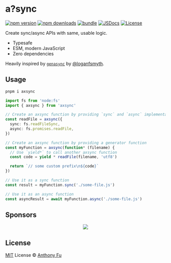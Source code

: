 # a?sync

[![npm version][npm-version-src]][npm-version-href]
[![npm downloads][npm-downloads-src]][npm-downloads-href]
[![bundle][bundle-src]][bundle-href]
[![JSDocs][jsdocs-src]][jsdocs-href]
[![License][license-src]][license-href]

Create sync/async APIs with same, usable logic.

- Typesafe
- ESM, modern JavaScript
- Zero dependencies

Heavily inspired by [`genasync`](https://github.com/loganfsmyth/gensync) by [@loganfsmyth](https://github.com/loganfsmyth).

## Usage

```bash
pnpm i axsync
```

```ts
import fs from 'node:fs'
import { axsync } from 'axsync'

// Create an axsync function by providing `sync` and `async` implementations
const readFile = axsync({
  sync: fs.readFileSync,
  async: fs.promises.readFile,
})

// Create an axsync function by providing a generator function
const myFunction = axsync(function* (filename) {
  // Use `yield*` to call another axsync function
  const code = yield * readFile(filename, 'utf8')

  return `// some custom prefix\n${code}`
})

// Use it as a sync function
const result = myFunction.sync('./some-file.js')

// Use it as an async function
const asyncResult = await myFunction.async('./some-file.js')
```

## Sponsors

<p align="center">
  <a href="https://cdn.jsdelivr.net/gh/antfu/static/sponsors.svg">
    <img src='https://cdn.jsdelivr.net/gh/antfu/static/sponsors.svg'/>
  </a>
</p>

## License

[MIT](./LICENSE) License © [Anthony Fu](https://github.com/antfu)

<!-- Badges -->

[npm-version-src]: https://img.shields.io/npm/v/axsync?style=flat&colorA=080f12&colorB=1fa669
[npm-version-href]: https://npmjs.com/package/axsync
[npm-downloads-src]: https://img.shields.io/npm/dm/axsync?style=flat&colorA=080f12&colorB=1fa669
[npm-downloads-href]: https://npmjs.com/package/axsync
[bundle-src]: https://img.shields.io/bundlephobia/minzip/axsync?style=flat&colorA=080f12&colorB=1fa669&label=minzip
[bundle-href]: https://bundlephobia.com/result?p=axsync
[license-src]: https://img.shields.io/github/license/antfu/axsync.svg?style=flat&colorA=080f12&colorB=1fa669
[license-href]: https://github.com/antfu/axsync/blob/main/LICENSE
[jsdocs-src]: https://img.shields.io/badge/jsdocs-reference-080f12?style=flat&colorA=080f12&colorB=1fa669
[jsdocs-href]: https://www.jsdocs.io/package/axsync
